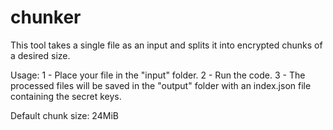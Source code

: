 # chunker
This tool takes a single file as an input and splits it into encrypted chunks of a desired size.





Usage:
1 - Place your file in the "input" folder.
2 - Run the code.
3 - The processed files will be saved in the "output" folder with an index.json file containing the secret keys.

Default chunk size: 24MiB
